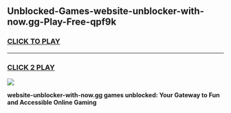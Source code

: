 
## Unblocked-Games-website-unblocker-with-now.gg-Play-Free-qpf9k
<h3>
<a href="https://premium76.site?title=website-unblocker-with-now.gg&ref=23A">CLICK TO PLAY</a></h3>
<hr>

<h3>
<a href="https://premium76.site?title=website-unblocker-with-now.gg&ref=23A">CLICK 2 PLAY</a>
  
</h3>

<a href="https://premium76.site?title=website-unblocker-with-now.gg&ref=23A"><img src="https://clearcache.store/games.png"></a>


**website-unblocker-with-now.gg games unblocked: Your Gateway to Fun and Accessible Online Gaming**
